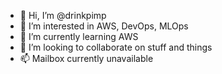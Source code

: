 - 👋 Hi, I’m @drinkpimp
- 👀 I’m interested in AWS, DevOps, MLOps
- 🌱 I’m currently learning AWS
- 💞️ I’m looking to collaborate on stuff and things
- 📫 Mailbox currently unavailable
